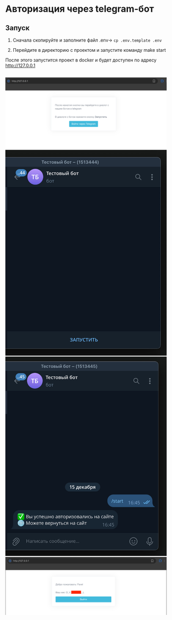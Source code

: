 # Авторизация через telegram-бот

## Запуск

1. Сначала скопируйте и заполните файл .env-> `cp .env.template .env`

2. Перейдите в директорию с проектом и запустите команду make start

После этого запустится проект в docker и будет доступен по адресу http://127.0.0.1

## 

![](https://github.com/foxproxnode/dj_tg_auth/blob/main/img/1tg.jpg)
![](https://github.com/foxproxnode/dj_tg_auth/blob/main/img/2tg.jpg)
![](https://github.com/foxproxnode/dj_tg_auth/blob/main/img/3tg.jpg)
![](https://github.com/foxproxnode/dj_tg_auth/blob/main/img/4tg.jpg)